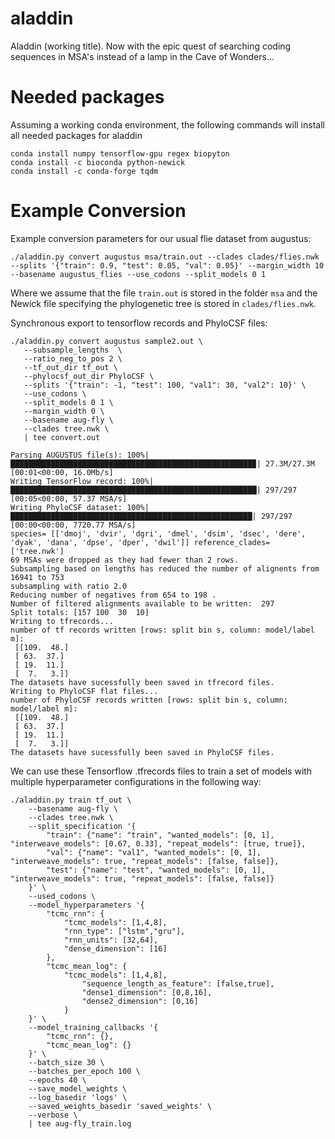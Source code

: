 # aladdin
Aladdin (working title). Now with the epic quest of searching coding sequences in MSA's instead of a lamp in the Cave of Wonders...

# Needed packages
Assuming a working conda environment, the following commands will install all needed packages for aladdin
```console
conda install numpy tensorflow-gpu regex biopyton
conda install -c bioconda python-newick
conda install -c conda-forge tqdm

```

# Example Conversion
Example conversion parameters for our usual flie dataset from augustus:
```console
./aladdin.py convert augustus msa/train.out --clades clades/flies.nwk --splits '{"train": 0.9, "test": 0.05, "val": 0.05}' --margin_width 10 --basename augustus_flies --use_codons --split_models 0 1
```
Where we assume that the file `train.out` is stored in the folder `msa` and the Newick file specifying the phylogenetic tree is stored in `clades/flies.nwk`.

Synchronous export to tensorflow records and PhyloCSF files:

```
./aladdin.py convert augustus sample2.out \
   --subsample_lengths  \
   --ratio_neg_to_pos 2 \
   --tf_out_dir tf_out \
   --phylocsf_out_dir PhyloCSF \
   --splits '{"train": -1, "test": 100, "val1": 30, "val2": 10}' \
   --use_codons \
   --split_models 0 1 \
   --margin_width 0 \
   --basename aug-fly \
   --clades tree.nwk \
   | tee convert.out

Parsing AUGUSTUS file(s): 100%|██████████████████████████████████████████████████████▉| 27.3M/27.3M [00:01<00:00, 16.0Mb/s]
Writing TensorFlow record: 100%|███████████████████████████████████████████████████████| 297/297 [00:05<00:00, 57.37 MSA/s]
Writing PhyloCSF dataset: 100%|██████████████████████████████████████████████████████| 297/297 [00:00<00:00, 7720.77 MSA/s]
species= [['dmoj', 'dvir', 'dgri', 'dmel', 'dsim', 'dsec', 'dere', 'dyak', 'dana', 'dpse', 'dper', 'dwil']] reference_clades= ['tree.nwk']
69 MSAs were dropped as they had fewer than 2 rows.
Subsampling based on lengths has reduced the number of alignents from 16941 to 753
subsampling with ratio 2.0
Reducing number of negatives from 654 to 198 .
Number of filtered alignments available to be written:  297
Split totals: [157 100  30  10]
Writing to tfrecords...
number of tf records written [rows: split bin s, column: model/label m]:
 [[109.  48.]
 [ 63.  37.]
 [ 19.  11.]
 [  7.   3.]]
The datasets have sucessfully been saved in tfrecord files.
Writing to PhyloCSF flat files...
number of PhyloCSF records written [rows: split bin s, column: model/label m]:
 [[109.  48.]
 [ 63.  37.]
 [ 19.  11.]
 [  7.   3.]]
The datasets have sucessfully been saved in PhyloCSF files.

```

We can use these Tensorflow .tfrecords files to train a set of models with multiple hyperparameter configurations in the following way:
```
./aladdin.py train tf_out \
	--basename aug-fly \
	--clades tree.nwk \
	--split_specification '{
		"train": {"name": "train", "wanted_models": [0, 1], "interweave_models": [0.67, 0.33], "repeat_models": [true, true]},
		"val": {"name": "val1", "wanted_models": [0, 1], "interweave_models": true, "repeat_models": [false, false]},
		"test": {"name": "test", "wanted_models": [0, 1], "interweave_models": true, "repeat_models": [false, false]}
	}' \
	--used_codons \
	--model_hyperparameters '{
		"tcmc_rnn": {
			"tcmc_models": [1,4,8],
			"rnn_type": ["lstm","gru"],
			"rnn_units": [32,64],
			"dense_dimension": [16]
		}, 
		"tcmc_mean_log": {
			"tcmc_models": [1,4,8],
				"sequence_length_as_feature": [false,true],
				"dense1_dimension": [0,8,16],
				"dense2_dimension": [0,16]
			}
	}' \
	--model_training_callbacks '{
		"tcmc_rnn": {},
		"tcmc_mean_log": {}
	}' \
	--batch_size 30 \
	--batches_per_epoch 100 \
	--epochs 40 \
	--save_model_weights \
	--log_basedir 'logs' \
	--saved_weights_basedir 'saved_weights' \
	--verbose \
	| tee aug-fly_train.log

```
